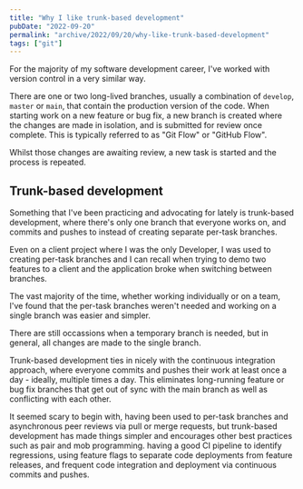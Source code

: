 ```yaml
---
title: "Why I like trunk-based development"
pubDate: "2022-09-20"
permalink: "archive/2022/09/20/why-like-trunk-based-development"
tags: ["git"]
---
```


For the majority of my software development career, I've worked with version control in a very similar way.

There are one or two long-lived branches, usually a combination of `develop`, `master` or `main`, that contain the production version of the code. When starting work on a new feature or bug fix, a new branch is created where the changes are made in isolation, and is submitted for review once complete. This is typically referred to as "Git Flow" or "GitHub Flow".

Whilst those changes are awaiting review, a new task is started and the process is repeated.

## Trunk-based development

Something that I've been practicing and advocating for lately is trunk-based development, where there's only one branch that everyone works on, and commits and pushes to instead of creating separate per-task branches.

Even on a client project where I was the only Developer, I was used to creating per-task branches and I can recall when trying to demo two features to a client and the application broke when switching between branches.

The vast majority of the time, whether working individually or on a team, I've found that the per-task branches weren't needed and working on a single branch was easier and simpler.

There are still occassions when a temporary branch is needed, but in general, all changes are made to the single branch.

Trunk-based development ties in nicely with the continuous integration approach, where everyone commits and pushes their work at least once a day - ideally, multiple times a day. This eliminates long-running feature or bug fix branches that get out of sync with the main branch as well as conflicting with each other.

It seemed scary to begin with, having been used to per-task branches and asynchronous peer reviews via pull or merge requests, but trunk-based development has made things simpler and encourages other best practices such as pair and mob programming. having a good CI pipeline to identify regressions, using feature flags to separate code deployments from feature releases, and frequent code integration and deployment via continuous commits and pushes.
